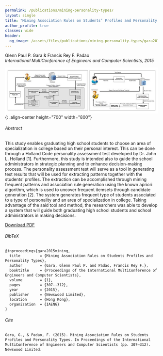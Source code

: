 ```yaml
---
permalink: /publications/mining-personality-types/
layout: single
title: "Mining Association Rules on Students’ Profiles and Personality Types"
author_profile: true
classes: wide
header:
  og_image: /assets/files/publications/mining-personality-types/gara2015_miningassociation.jpg
---
```


Glenn Paul P. Gara & Francis Rey F. Padao  
*International MultiConference of Engineers and Computer Scientists, 2015*

![mining-personality-types](/assets/files/publications/mining-personality-types/gara2015_miningassociation.jpg){: .align-center height="700" width="800"}

###### Abstract
This study enables graduating high school students to choose an area of specialization in college based on their personal interest. This can be done through a Holland Code personality assessment test developed by Dr. John L. Holland [1]. Furthermore, this study is intended also to guide the school administrators in strategic planning and to enhance decision-making process. The personality assessment test will serve as a tool in generating test results that will be used for extracting patterns together with the students’ profiles. The extraction can be accomplished through mining frequent patterns and association rule generation using the known apriori algorithm, which is used to uncover frequent itemsets through candidate generation [2]. The system generates frequent type of students associated to a type of personality and an area of specialization in college. Taking advantage of the said tool and method, the researchers was able to develop a system that will guide both graduating high school students and school administrators in making decisions.

<a href="/assets/files/publications/mining-personality-types/gara2015_miningassociation.pdf" class="btn btn--info">Download PDF</a>

###### BibTeX
```
@inproceedings{gara2015mining,
  title         = {Mining Association Rules on Students Profiles and Personality Types},
  author        = {Gara, Glenn Paul P. and Padao, Francis Rey F.},
  booktitle     = {Proceedings of the International MultiConference of Engineers and Computer Scientists},
  volume        = {1},
  pages         = {307--312},
  year          = {2015},
  publisher     = {Newswood Limited},
  location      = {Hong Kong},
  organization  = {IAENG}
}
```

###### Cite
```
Gara, G., & Padao, F. (2015). Mining Association Rules on Students Profiles and Personality Types. In Proceedings of the International MultiConference of Engineers and Computer Scientists (pp. 307–312). Newswood Limited.
```

